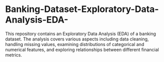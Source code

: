 # Banking-Dataset-Exploratory-Data-Analysis-EDA-
This repository contains an Exploratory Data Analysis (EDA) of a banking dataset. The analysis covers various aspects including data cleaning, handling missing values, examining distributions of categorical and numerical features, and exploring relationships between different financial metrics.
